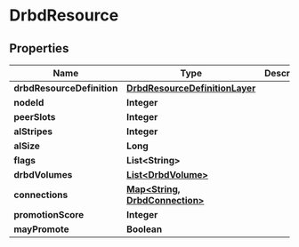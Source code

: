 # DrbdResource

## Properties
Name | Type | Description | Notes
------------ | ------------- | ------------- | -------------
**drbdResourceDefinition** | [**DrbdResourceDefinitionLayer**](DrbdResourceDefinitionLayer.md) |  |  [optional]
**nodeId** | **Integer** |  |  [optional]
**peerSlots** | **Integer** |  |  [optional]
**alStripes** | **Integer** |  |  [optional]
**alSize** | **Long** |  |  [optional]
**flags** | **List&lt;String&gt;** |  |  [optional]
**drbdVolumes** | [**List&lt;DrbdVolume&gt;**](DrbdVolume.md) |  |  [optional]
**connections** | [**Map&lt;String, DrbdConnection&gt;**](DrbdConnection.md) |  |  [optional]
**promotionScore** | **Integer** |  |  [optional]
**mayPromote** | **Boolean** |  |  [optional]
